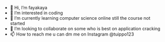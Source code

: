 - 👋 Hi, I’m fayakaya
- 👀 I’m interested in coding 
- 🌱 I’m currently learning computer science online still the course not started 
- 💞️ I’m looking to collaborate on some who is best on application cracking
- 📫 How to reach me u can dm me on Instagram @tuippo123
<!---
Fayakaya/fayakayais a ✨ special ✨ repository because its `README.md` (this file) appears on your GitHub profile.
You can click the Preview link to take a look at your changes.
--->
